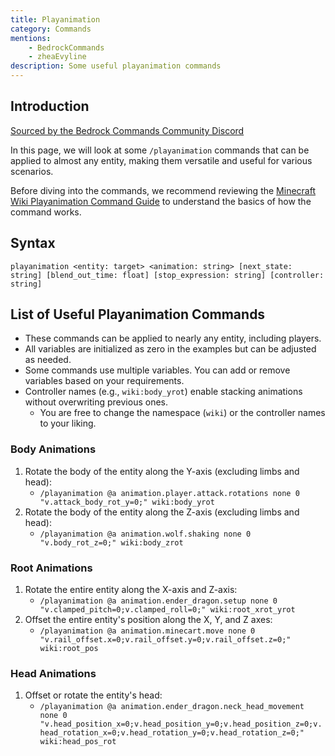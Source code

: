 ```yaml
---
title: Playanimation
category: Commands
mentions:
    - BedrockCommands
    - zheaEvyline
description: Some useful playanimation commands
---
```


## Introduction

[Sourced by the Bedrock Commands Community Discord](https://discord.gg/SYstTYx5G5)

In this page, we will look at some `/playanimation` commands that can be applied to almost any entity, making them versatile and useful for various scenarios.

Before diving into the commands, we recommend reviewing the [Minecraft Wiki Playanimation Command Guide](https://minecraft.wiki/w/Commands/playanimation) to understand the basics of how the command works.

## Syntax

`playanimation <entity: target> <animation: string> [next_state: string] [blend_out_time: float] [stop_expression: string] [controller: string]`

## List of Useful Playanimation Commands

- These commands can be applied to nearly any entity, including players.
- All variables are initialized as zero in the examples but can be adjusted as needed.
- Some commands use multiple variables. You can add or remove variables based on your requirements.
- Controller names (e.g., `wiki:body_yrot`) enable stacking animations without overwriting previous ones.  
    - You are free to change the namespace (`wiki`) or the controller names to your liking.

### Body Animations

1. Rotate the body of the entity along the Y-axis (excluding limbs and head):
    - `/playanimation @a animation.player.attack.rotations none 0 "v.attack_body_rot_y=0;" wiki:body_yrot`
2. Rotate the body of the entity along the Z-axis (excluding limbs and head):
    - `/playanimation @a animation.wolf.shaking none 0 "v.body_rot_z=0;" wiki:body_zrot`

### Root Animations

1. Rotate the entire entity along the X-axis and Z-axis:
    - `/playanimation @a animation.ender_dragon.setup none 0 "v.clamped_pitch=0;v.clamped_roll=0;" wiki:root_xrot_yrot`
2. Offset the entire entity's position along the X, Y, and Z axes:
    - `/playanimation @a animation.minecart.move none 0 "v.rail_offset.x=0;v.rail_offset.y=0;v.rail_offset.z=0;" wiki:root_pos`

### Head Animations

1. Offset or rotate the entity's head:
    - `/playanimation @a animation.ender_dragon.neck_head_movement none 0 "v.head_position_x=0;v.head_position_y=0;v.head_position_z=0;v.head_rotation_x=0;v.head_rotation_y=0;v.head_rotation_z=0;" wiki:head_pos_rot`
